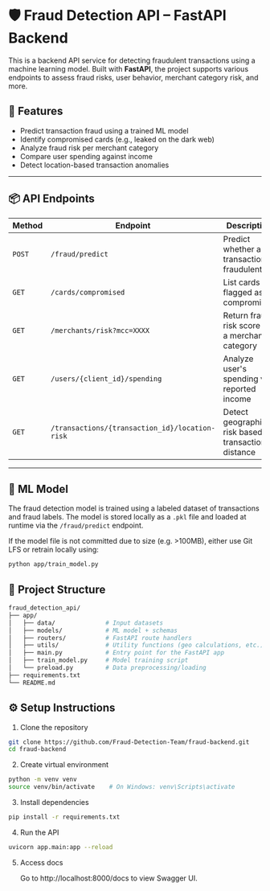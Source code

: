 # 🛡️ Fraud Detection API – FastAPI Backend

This is a backend API service for detecting fraudulent transactions using a machine learning model. Built with **FastAPI**, the project supports various endpoints to assess fraud risks, user behavior, merchant category risk, and more.

## 🚀 Features

- Predict transaction fraud using a trained ML model
- Identify compromised cards (e.g., leaked on the dark web)
- Analyze fraud risk per merchant category
- Compare user spending against income
- Detect location-based transaction anomalies

---

## 📦 API Endpoints

| Method | Endpoint | Description |
|--------|----------|-------------|
| `POST` | `/fraud/predict` | Predict whether a transaction is fraudulent |
| `GET`  | `/cards/compromised` | List cards flagged as compromised |
| `GET`  | `/merchants/risk?mcc=XXXX` | Return fraud risk score for a merchant category |
| `GET`  | `/users/{client_id}/spending` | Analyze user's spending vs. reported income |
| `GET`  | `/transactions/{transaction_id}/location-risk` | Detect geographic risk based on transaction distance |

---

## 🧠 ML Model

The fraud detection model is trained using a labeled dataset of transactions and fraud labels. The model is stored locally as a `.pkl` file and loaded at runtime via the `/fraud/predict` endpoint.

If the model file is not committed due to size (e.g. >100MB), either use Git LFS or retrain locally using:

```bash
python app/train_model.py
```

## 📁 Project Structure
```bash
fraud_detection_api/
├── app/
│   ├── data/              # Input datasets
│   ├── models/            # ML model + schemas
│   ├── routers/           # FastAPI route handlers
│   ├── utils/             # Utility functions (geo calculations, etc.)
│   ├── main.py            # Entry point for the FastAPI app
│   ├── train_model.py     # Model training script
│   └── preload.py         # Data preprocessing/loading
├── requirements.txt
└── README.md
```
## ⚙️ Setup Instructions
1. Clone the repository
```bash
git clone https://github.com/Fraud-Detection-Team/fraud-backend.git
cd fraud-backend
```

2. Create virtual environment
```bash
python -m venv venv
source venv/bin/activate    # On Windows: venv\Scripts\activate
```

3. Install dependencies
```bash
pip install -r requirements.txt
```

4. Run the API
```bash
uvicorn app.main:app --reload
```

5. Access docs

   Go to http://localhost:8000/docs to view Swagger UI.



